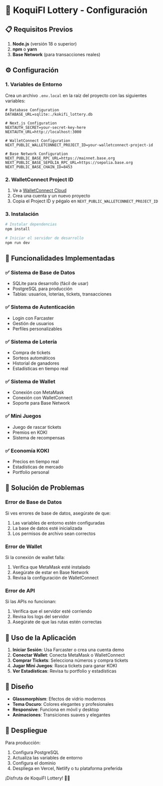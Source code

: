 # 🚀 KoquiFI Lottery - Configuración

## 📋 Requisitos Previos

1. **Node.js** (versión 18 o superior)
2. **npm** o **yarn**
3. **Base Network** (para transacciones reales)

## ⚙️ Configuración

### 1. Variables de Entorno

Crea un archivo `.env.local` en la raíz del proyecto con las siguientes variables:

```env
# Database Configuration
DATABASE_URL=sqlite:./kokifi_lottery.db

# Next.js Configuration
NEXTAUTH_SECRET=your-secret-key-here
NEXTAUTH_URL=http://localhost:3000

# WalletConnect Configuration
NEXT_PUBLIC_WALLETCONNECT_PROJECT_ID=your-walletconnect-project-id

# Base Network Configuration
NEXT_PUBLIC_BASE_RPC_URL=https://mainnet.base.org
NEXT_PUBLIC_BASE_SEPOLIA_RPC_URL=https://sepolia.base.org
NEXT_PUBLIC_BASE_CHAIN_ID=8453
```

### 2. WalletConnect Project ID

1. Ve a [WalletConnect Cloud](https://cloud.walletconnect.com/)
2. Crea una cuenta y un nuevo proyecto
3. Copia el Project ID y pégalo en `NEXT_PUBLIC_WALLETCONNECT_PROJECT_ID`

### 3. Instalación

```bash
# Instalar dependencias
npm install

# Iniciar el servidor de desarrollo
npm run dev
```

## 🎯 Funcionalidades Implementadas

### ✅ **Sistema de Base de Datos**
- SQLite para desarrollo (fácil de usar)
- PostgreSQL para producción
- Tablas: usuarios, loterías, tickets, transacciones

### ✅ **Sistema de Autenticación**
- Login con Farcaster
- Gestión de usuarios
- Perfiles personalizables

### ✅ **Sistema de Lotería**
- Compra de tickets
- Sorteos automáticos
- Historial de ganadores
- Estadísticas en tiempo real

### ✅ **Sistema de Wallet**
- Conexión con MetaMask
- Conexión con WalletConnect
- Soporte para Base Network

### ✅ **Mini Juegos**
- Juego de rascar tickets
- Premios en KOKI
- Sistema de recompensas

### ✅ **Economía KOKI**
- Precios en tiempo real
- Estadísticas de mercado
- Portfolio personal

## 🔧 Solución de Problemas

### Error de Base de Datos
Si ves errores de base de datos, asegúrate de que:
1. Las variables de entorno estén configuradas
2. La base de datos esté inicializada
3. Los permisos de archivo sean correctos

### Error de Wallet
Si la conexión de wallet falla:
1. Verifica que MetaMask esté instalado
2. Asegúrate de estar en Base Network
3. Revisa la configuración de WalletConnect

### Error de API
Si las APIs no funcionan:
1. Verifica que el servidor esté corriendo
2. Revisa los logs del servidor
3. Asegúrate de que las rutas estén correctas

## 📱 Uso de la Aplicación

1. **Iniciar Sesión**: Usa Farcaster o crea una cuenta demo
2. **Conectar Wallet**: Conecta MetaMask o WalletConnect
3. **Comprar Tickets**: Selecciona números y compra tickets
4. **Jugar Mini Juegos**: Rasca tickets para ganar KOKI
5. **Ver Estadísticas**: Revisa tu portfolio y estadísticas

## 🎨 Diseño

- **Glassmorphism**: Efectos de vidrio modernos
- **Tema Oscuro**: Colores elegantes y profesionales
- **Responsive**: Funciona en móvil y desktop
- **Animaciones**: Transiciones suaves y elegantes

## 🚀 Despliegue

Para producción:
1. Configura PostgreSQL
2. Actualiza las variables de entorno
3. Configura el dominio
4. Despliega en Vercel, Netlify o tu plataforma preferida

¡Disfruta de KoquiFI Lottery! 🎰✨
